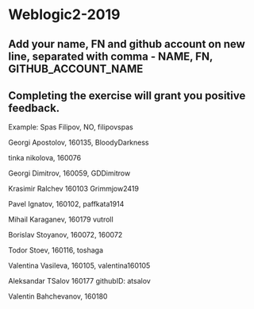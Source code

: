 # Weblogic2-2019
Add your name, FN and github account on new line, separated with comma - NAME, FN, GITHUB_ACCOUNT_NAME
------------------------------------
Completing the exercise will grant you positive feedback.
------------------------------------
Example: Spas Filipov, NO, filipovspas

Georgi Apostolov, 160135, BloodyDarkness

tinka nikolova, 160076

Georgi Dimitrov, 160059, GDDimitrow

Krasimir Ralchev 160103 Grimmjow2419

Pavel Ignatov, 160102, paffkata1914

Mihail Karaganev, 160179 vutroll

Borislav Stoyanov, 160072, 160072 

Todor Stoev, 160116, toshaga

Valentina Vasileva, 160105, valentina160105

Aleksandar TSalov 160177  githubID: atsalov

Valentin Bahchevanov, 160180
